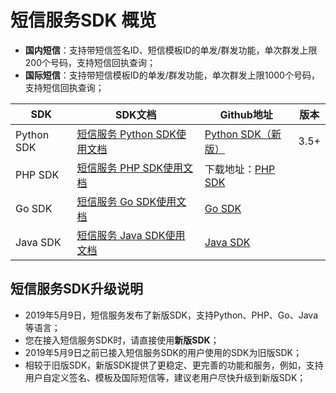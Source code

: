 # 短信服务SDK 概览



  - **国内短信**：支持带短信签名ID、短信模板ID的单发/群发功能，单次群发上限200个号码，支持短信回执查询；
  - **国际短信**：支持带短信模板ID的单发/群发功能，单次群发上限1000个号码，支持短信回执查询；

| SDK        | **SDK文档**                                                  | Github地址                                                   | **版本** |
| ---------- | ------------------------------------------------------------ | ------------------------------------------------------------ | -------- |
| Python SDK | [短信服务 Python SDK使用文档](/management_monitor/usms/sdk_docs/7003) | [Python SDK（新版）]( https://github.com/ucloud/ucloud-sdk-python3 ) | 3.5+     |
| PHP SDK    | [短信服务 PHP SDK使用文档](/management_monitor/usms/sdk_docs/7005) | 下载地址：[PHP SDK]( http://usms-static-file.cn-sh2.ufileos.com/ucloud-sdk-php-9815.zip ) |          |
| Go SDK     | [短信服务 Go SDK使用文档](/management_monitor/usms/sdk_docs/7007) | [Go SDK](https://github.com/ucloud/ucloud-sdk-go)            |          |
| Java SDK   | [短信服务 Java SDK使用文档](/management_monitor/usms/sdk_docs/7009) | [Java SDK](https://github.com/ucloud/ucloud-sdk-java)        |          |

## 短信服务SDK升级说明

  - 2019年5月9日，短信服务发布了新版SDK，支持Python、PHP、Go、Java等语言；
  - 您在接入短信服务SDK时，请直接使用**新版SDK**；
  - 2019年5月9日之前已接入短信服务SDK的用户使用的SDK为旧版SDK；
  - 相较于旧版SDK，新版SDK提供了更稳定、更完善的功能和服务，例如，支持用户自定义签名、模板及国际短信等，建议老用户尽快升级到新版SDK；

